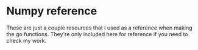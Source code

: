 # Numpy reference

These are just a couple resources that I used as a reference when making the go functions. They're only included here for reference if you need to check my work.